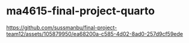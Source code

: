# ma4615-final-project-quarto

https://github.com/sussmanbu/final-project-team12/assets/105879950/ea68200a-c585-4d02-8ad0-257d9cf59ede

